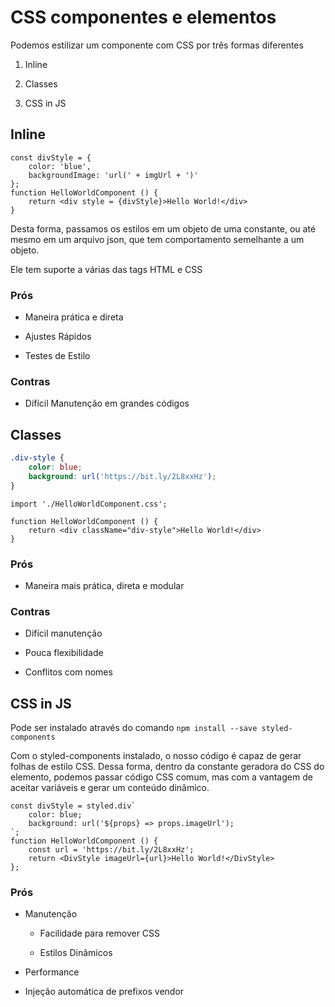 # CSS componentes e elementos

Podemos estilizar um componente com CSS por três formas diferentes

1. Inline

2. Classes

3. CSS in JS

## Inline

```JSX
const divStyle = {
    color: 'blue',
    backgroundImage: 'url(' + imgUrl + ')'
};
function HelloWorldComponent () {
    return <div style = {divStyle}>Hello World!</div>
}
```

Desta forma, passamos os estilos em um objeto de uma constante, ou até mesmo em um arquivo json, que tem comportamento semelhante a um objeto.

Ele tem suporte a várias das tags HTML e CSS

### Prós

* Maneira prática e direta

* Ajustes Rápidos

* Testes de Estilo

### Contras

* Difícil Manutenção em grandes códigos

## Classes

```CSS
.div-style {
    color: blue;
    background: url('https://bit.ly/2L8xxHz');
}
```

```JSX
import './HelloWorldComponent.css';

function HelloWorldComponent () {
    return <div className="div-style">Hello World!</div>
}
```

### Prós

* Maneira mais prática, direta e modular

### Contras

* Difícil manutenção

* Pouca flexibilidade

* Conflitos com nomes

## CSS in JS

Pode ser instalado através do comando `npm install --save styled-components`

Com o styled-components instalado, o nosso código é capaz de gerar folhas de estilo CSS. Dessa forma, dentro da constante geradora do CSS do elemento, podemos passar código CSS comum, mas com a vantagem de aceitar variáveis e gerar um conteúdo dinâmico.

```JSX
const divStyle = styled.div`
    color: blue;
    background: url('${props} => props.imageUrl');
`;
function HelloWorldComponent () {
    const url = 'https://bit.ly/2L8xxHz';
    return <DivStyle imageUrl={url}>Hello World!</DivStyle>
};
```

### Prós

* Manutenção

    * Facilidade para remover CSS

    * Estilos Dinâmicos

* Performance

* Injeção automática de prefixos vendor
